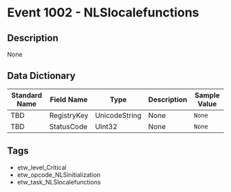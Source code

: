 # Event 1002 - NLSlocalefunctions

## Description
None

## Data Dictionary
|Standard Name|Field Name|Type|Description|Sample Value|
|---|---|---|---|---|
|TBD|RegistryKey|UnicodeString|None|`None`|
|TBD|StatusCode|UInt32|None|`None`|

## Tags
* etw_level_Critical
* etw_opcode_NLSinitialization
* etw_task_NLSlocalefunctions